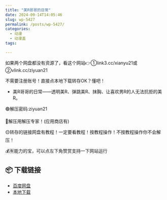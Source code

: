```yaml
---
title: "美R哥哥的日常"
date: 2024-09-14T14:05:46
slug: wp-5427
permalink: /posts/wp-5427/
categories:
  - 动漫
  - 动漫盖
tags:

---
```


如果两个网盘都没有资源了，看这个网站👉①link3.cc/xianyu21或②vlink.cc/ziyuan21

不需要注册账号！直接点本地下载转存OK？懂吧！

*   美R哥哥的日常——透明美R、弹跳美R、抹胸、让喜欢男R的人无法抗拒的美R。

🟢解压密码:ziyuan21

🔵解压用解压专家！(应用商店有)

🟡转存的链接网盘有教程！一定要看教程！按教程操作！不按教程操作你不会解压！

💰🈶能力的宝，可以点左下角赞赏支持一下网站运行

## 📦 下载链接
- [百度网盘](https://blziyuan21.com/pay-download/5427?key=967e83e2fd&down_id=0)
- [本地下载](https://blziyuan21.com/pay-download/5427?key=967e83e2fd&down_id=1)

